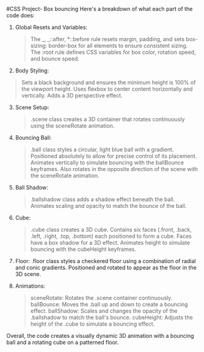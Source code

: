 #CSS Project- Box bouncing
Here's a breakdown of what each part of the code does:

1. Global Resets and Variables:

   > The _, _::after, \*::before rule resets margin, padding, and sets box-sizing: border-box for all elements to ensure consistent sizing.
   > The :root rule defines CSS variables for box color, rotation speed, and bounce speed.

2. Body Styling:

> Sets a black background and ensures the minimum height is 100% of the viewport height.
> Uses flexbox to center content horizontally and vertically.
> Adds a 3D perspective effect.

3. Scene Setup:

   > .scene class creates a 3D container that rotates continuously using the sceneRotate animation.

4. Bouncing Ball:

   > .ball class styles a circular, light blue ball with a gradient.
   > Positioned absolutely to allow for precise control of its placement.
   > Animates vertically to simulate bouncing with the ballBounce keyframes.
   > Also rotates in the opposite direction of the scene with the sceneRotate animation.

5. Ball Shadow:

   > .ballshadow class adds a shadow effect beneath the ball.
   > Animates scaling and opacity to match the bounce of the ball.

6. Cube:

   > .cube class creates a 3D cube.
   > Contains six faces (.front, .back, .left, .right, .top, .bottom) each positioned to form a cube.
   > Faces have a box shadow for a 3D effect.
   > Animates height to simulate bouncing with the cubeHeight keyframes.

7. Floor:
   .floor class styles a checkered floor using a combination of radial and conic gradients.
   Positioned and rotated to appear as the floor in the 3D scene.

8. Animations:
   > sceneRotate: Rotates the .scene container continuously.
   > ballBounce: Moves the .ball up and down to create a bouncing effect.
   > ballShadow: Scales and changes the opacity of the .ballshadow to match the ball's bounce.
   > cubeHeight: Adjusts the height of the .cube to simulate a bouncing effect.

Overall, the code creates a visually dynamic 3D animation with a bouncing ball and a rotating cube on a patterned floor.
